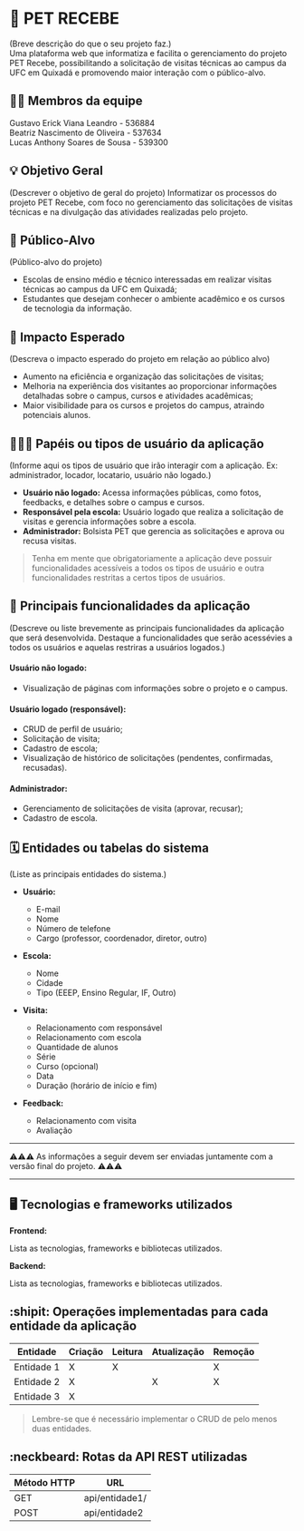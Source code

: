 # :checkered_flag: PET RECEBE 
(Breve descrição do que o seu projeto faz.)  
Uma plataforma web que informatiza e facilita o gerenciamento do projeto PET Recebe, possibilitando a solicitação de visitas técnicas ao campus da UFC em Quixadá e promovendo maior interação com o público-alvo.

## :technologist: Membros da equipe

Gustavo Erick Viana Leandro - 536884  
Beatriz Nascimento de Oliveira - 537634  
Lucas Anthony Soares de Sousa - 539300

## :bulb: Objetivo Geral
(Descrever o objetivo de geral do projeto)
Informatizar os processos do projeto PET Recebe, com foco no gerenciamento das solicitações de visitas técnicas e na divulgação das atividades realizadas pelo projeto.

## :eyes: Público-Alvo
(Público-alvo do projeto)  
- Escolas de ensino médio e técnico interessadas em realizar visitas técnicas ao campus da UFC em Quixadá;  
- Estudantes que desejam conhecer o ambiente acadêmico e os cursos de tecnologia da informação.

## :star2: Impacto Esperado
(Descreva o impacto esperado do projeto em relação ao público alvo)
- Aumento na eficiência e organização das solicitações de visitas;  
- Melhoria na experiência dos visitantes ao proporcionar informações detalhadas sobre o campus, cursos e atividades acadêmicas;  
- Maior visibilidade para os cursos e projetos do campus, atraindo potenciais alunos.

## :people_holding_hands: Papéis ou tipos de usuário da aplicação

(Informe aqui os tipos de usuário que irão interagir com a aplicação. Ex: administrador, locador, locatario, usuário não logado.)
- **Usuário não logado:** Acessa informações públicas, como fotos, feedbacks, e detalhes sobre o campus e cursos.  
- **Responsável pela escola:** Usuário logado que realiza a solicitação de visitas e gerencia informações sobre a escola.  
- **Administrador:** Bolsista PET que gerencia as solicitações e aprova ou recusa visitas.

> Tenha em mente que obrigatoriamente a aplicação deve possuir funcionalidades acessíveis a todos os tipos de usuário e outra funcionalidades restritas a certos tipos de usuários.

## :triangular_flag_on_post:	 Principais funcionalidades da aplicação

(Descreve ou liste brevemente as principais funcionalidades da aplicação que será desenvolvida. Destaque a funcionalidades que serão acessévies a todos os usuários e aquelas restriras a usuários logados.)
#### **Usuário não logado:**  
- Visualização de páginas com informações sobre o projeto e o campus.  

#### **Usuário logado (responsável):**  
- CRUD de perfil de usuário;  
- Solicitação de visita;  
- Cadastro de escola;  
- Visualização de histórico de solicitações (pendentes, confirmadas, recusadas).  

#### **Administrador:**  
- Gerenciamento de solicitações de visita (aprovar, recusar);  
- Cadastro de escola.  

## :spiral_calendar: Entidades ou tabelas do sistema

(Liste as principais entidades do sistema.)
- **Usuário:**  
  - E-mail  
  - Nome  
  - Número de telefone  
  - Cargo (professor, coordenador, diretor, outro)  

- **Escola:**  
  - Nome  
  - Cidade  
  - Tipo (EEEP, Ensino Regular, IF, Outro)  

- **Visita:**  
  - Relacionamento com responsável  
  - Relacionamento com escola  
  - Quantidade de alunos  
  - Série  
  - Curso (opcional)  
  - Data  
  - Duração (horário de início e fim)  

- **Feedback:**  
  - Relacionamento com visita  
  - Avaliação


----

:warning::warning::warning: As informações a seguir devem ser enviadas juntamente com a versão final do projeto. :warning::warning::warning:


----

## :desktop_computer: Tecnologias e frameworks utilizados

**Frontend:**

Lista as tecnologias, frameworks e bibliotecas utilizados.

**Backend:**

Lista as tecnologias, frameworks e bibliotecas utilizados.


## :shipit: Operações implementadas para cada entidade da aplicação


| Entidade| Criação | Leitura | Atualização | Remoção |
| --- | --- | --- | --- | --- |
| Entidade 1 | X |  X  |  | X |
| Entidade 2 | X |    |  X | X |
| Entidade 3 | X |    |  |  |

> Lembre-se que é necessário implementar o CRUD de pelo menos duas entidades.

## :neckbeard: Rotas da API REST utilizadas

| Método HTTP | URL |
| --- | --- |
| GET | api/entidade1/|
| POST | api/entidade2 |
